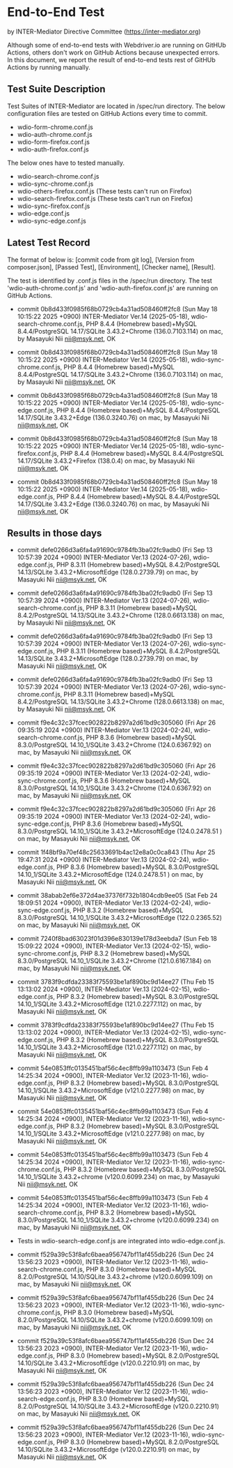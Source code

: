 # End-to-End Test

by INTER-Mediator Directive Committee (https://inter-mediator.org)

Although some of end-to-end tests with Webdriver.io are running on GitHUb Actions,
others don't work on GitHub Actions because unexpected errors.
In this document, we report the result of end-to-end tests rest of GitHUb Actions by running manually.

## Test Suite Description

Test Suites of INTER-Mediator are located in /spec/run directory.
The below configuration files are tested on GitHub Actions every time to commit.

- wdio-form-chrome.conf.js
- wdio-auth-chrome.conf.js
- wdio-form-firefox.conf.js
- wdio-auth-firefox.conf.js

The below ones have to tested manually.

- wdio-search-chrome.conf.js
- wdio-sync-chrome.conf.js
- wdio-others-firefox.conf.js (These tests can't run on Firefox)
- wdio-search-firefox.conf.js (These tests can't run on Firefox)
- wdio-sync-firefox.conf.js
- wdio-edge.conf.js
- wdio-sync-edge.conf.js

## Latest Test Record

The format of below is: [commit code from git log], [Version from composer.json], [Passed Test], [Environment], [Checker name], [Result].

The test is identified by .conf.js files in the /spec/run directory.
The test 'wdio-auth-chrome.conf.js' and 'wdio-auth-firefox.conf.js' are running on GitHub Actions.

- commit 0b8d433f0985f68b0729cb4a31ad508460ff2fc8 (Sun May 18 10:15:22 2025 +0900)
  INTER-Mediator Ver.14 (2025-05-18),
  wdio-search-chrome.conf.js,
  PHP 8.4.4 (Homebrew based)+MySQL 8.4.4/PostgreSQL 14.17/SQLite 3.43.2+Chrome (136.0.7103.114) on mac,
  by Masayuki Nii <nii@msyk.net>, OK

- commit 0b8d433f0985f68b0729cb4a31ad508460ff2fc8 (Sun May 18 10:15:22 2025 +0900)
  INTER-Mediator Ver.14 (2025-05-18),
  wdio-sync-chrome.conf.js,
  PHP 8.4.4 (Homebrew based)+MySQL 8.4.4/PostgreSQL 14.17/SQLite 3.43.2+Chrome (136.0.7103.114) on mac,
  by Masayuki Nii <nii@msyk.net>, OK

- commit 0b8d433f0985f68b0729cb4a31ad508460ff2fc8 (Sun May 18 10:15:22 2025 +0900)
  INTER-Mediator Ver.14 (2025-05-18),
  wdio-sync-edge.conf.js,
  PHP 8.4.4 (Homebrew based)+MySQL 8.4.4/PostgreSQL 14.17/SQLite 3.43.2+Edge (136.0.3240.76) on mac,
  by Masayuki Nii <nii@msyk.net>, OK

- commit 0b8d433f0985f68b0729cb4a31ad508460ff2fc8 (Sun May 18 10:15:22 2025 +0900)
  INTER-Mediator Ver.14 (2025-05-18),
  wdio-sync-firefox.conf.js,
  PHP 8.4.4 (Homebrew based)+MySQL 8.4.4/PostgreSQL 14.17/SQLite 3.43.2+Firefox (138.0.4) on mac,
  by Masayuki Nii <nii@msyk.net>, OK

- commit 0b8d433f0985f68b0729cb4a31ad508460ff2fc8 (Sun May 18 10:15:22 2025 +0900)
  INTER-Mediator Ver.14 (2025-05-18),
  wdio-edge.conf.js,
  PHP 8.4.4 (Homebrew based)+MySQL 8.4.4/PostgreSQL 14.17/SQLite 3.43.2+Edge (136.0.3240.76) on mac,
  by Masayuki Nii <nii@msyk.net>, OK

## Results in those days

- commit defe0266d3a6fa4a91690c9784fb3ba02fc9adb0 (Fri Sep 13 10:57:39 2024 +0900)
  INTER-Mediator Ver.13 (2024-07-26),
  wdio-edge.conf.js,
  PHP 8.3.11 (Homebrew based)+MySQL 8.4.2/PostgreSQL 14.13/SQLite 3.43.2+MicrosoftEdge (128.0.2739.79) on mac,
  by Masayuki Nii <nii@msyk.net>, OK

- commit defe0266d3a6fa4a91690c9784fb3ba02fc9adb0 (Fri Sep 13 10:57:39 2024 +0900)
  INTER-Mediator Ver.13 (2024-07-26),
  wdio-search-chrome.conf.js,
  PHP 8.3.11 (Homebrew based)+MySQL 8.4.2/PostgreSQL 14.13/SQLite 3.43.2+Chrome (128.0.6613.138) on mac,
  by Masayuki Nii <nii@msyk.net>, OK

- commit defe0266d3a6fa4a91690c9784fb3ba02fc9adb0 (Fri Sep 13 10:57:39 2024 +0900)
  INTER-Mediator Ver.13 (2024-07-26),
  wdio-sync-edge.conf.js,
  PHP 8.3.11 (Homebrew based)+MySQL 8.4.2/PostgreSQL 14.13/SQLite 3.43.2+MicrosoftEdge (128.0.2739.79) on mac,
  by Masayuki Nii <nii@msyk.net>, OK

- commit defe0266d3a6fa4a91690c9784fb3ba02fc9adb0 (Fri Sep 13 10:57:39 2024 +0900)
  INTER-Mediator Ver.13 (2024-07-26),
  wdio-sync-chrome.conf.js,
  PHP 8.3.11 (Homebrew based)+MySQL 8.4.2/PostgreSQL 14.13/SQLite 3.43.2+Chrome (128.0.6613.138) on mac,
  by Masayuki Nii <nii@msyk.net>, OK

- commit f9e4c32c37fcec902822b8297a2d61bd9c305060 (Fri Apr 26 09:35:19 2024 +0900)
  INTER-Mediator Ver.13 (2024-02-24),
  wdio-search-chrome.conf.js,
  PHP 8.3.6 (Homebrew based)+MySQL 8.3.0/PostgreSQL 14.10_1/SQLite 3.43.2+Chrome (124.0.6367.92) on mac,
  by Masayuki Nii <nii@msyk.net>, OK

- commit f9e4c32c37fcec902822b8297a2d61bd9c305060 (Fri Apr 26 09:35:19 2024 +0900)
  INTER-Mediator Ver.13 (2024-02-24),
  wdio-sync-chrome.conf.js,
  PHP 8.3.6 (Homebrew based)+MySQL 8.3.0/PostgreSQL 14.10_1/SQLite 3.43.2+Chrome (124.0.6367.92) on mac,
  by Masayuki Nii <nii@msyk.net>, OK

- commit f9e4c32c37fcec902822b8297a2d61bd9c305060 (Fri Apr 26 09:35:19 2024 +0900)
  INTER-Mediator Ver.13 (2024-02-24),
  wdio-sync-edge.conf.js,
  PHP 8.3.6 (Homebrew based)+MySQL 8.3.0/PostgreSQL 14.10_1/SQLite 3.43.2+MicrosoftEdge (124.0.2478.51 ) on mac,
  by Masayuki Nii <nii@msyk.net>, OK

- commit 1f48bf9a70ef48c25633691b4ac12e8a0c0ca843 (Thu Apr 25 19:47:31 2024 +0900)
  INTER-Mediator Ver.13 (2024-02-24),
  wdio-edge.conf.js,
  PHP 8.3.6 (Homebrew based)+MySQL 8.3.0/PostgreSQL 14.10_1/SQLite 3.43.2+MicrosoftEdge (124.0.2478.51 ) on mac,
  by Masayuki Nii <nii@msyk.net>, OK

- commit 38abab2ef6e372d4ae37376f732b1804cdb9ee05 (Sat Feb 24 18:09:51 2024 +0900),
  INTER-Mediator Ver.13 (2024-02-24),
  wdio-sync-edge.conf.js,
  PHP 8.3.2 (Homebrew based)+MySQL 8.3.0/PostgreSQL 14.10_1/SQLite 3.43.2+MicrosoftEdge (122.0.2365.52) on mac,
  by Masayuki Nii <nii@msyk.net>, OK

- commit 7240f8bad63023f01d396e830139e178d3eebda7 (Sun Feb 18 15:09:22 2024 +0900),
  INTER-Mediator Ver.13 (2024-02-15),
  wdio-sync-chrome.conf.js,
  PHP 8.3.2 (Homebrew based)+MySQL 8.3.0/PostgreSQL 14.10_1/SQLite 3.43.2+Chrome (121.0.6167.184) on mac,
  by Masayuki Nii <nii@msyk.net>, OK

- commit 3783f9cdfda23383f75593be1af890bc9d14ee27 (Thu Feb 15 13:13:02 2024 +0900),
  INTER-Mediator Ver.13 (2024-02-15),
  wdio-edge.conf.js,
  PHP 8.3.2 (Homebrew based)+MySQL 8.3.0/PostgreSQL 14.10_1/SQLite 3.43.2+MicrosoftEdge (121.0.2277.112) on mac,
  by Masayuki Nii <nii@msyk.net>, OK

- commit 3783f9cdfda23383f75593be1af890bc9d14ee27 (Thu Feb 15 13:13:02 2024 +0900),
  INTER-Mediator Ver.13 (2024-02-15),
  wdio-sync-edge.conf.js,
  PHP 8.3.2 (Homebrew based)+MySQL 8.3.0/PostgreSQL 14.10_1/SQLite 3.43.2+MicrosoftEdge (121.0.2277.112) on mac,
  by Masayuki Nii <nii@msyk.net>, OK

- commit 54e0853ffc0135451baf56c4ec8ffb99a1103473 (Sun Feb 4 14:25:34 2024 +0900),
  INTER-Mediator Ver.12 (2023-11-16),
  wdio-edge.conf.js,
  PHP 8.3.2 (Homebrew based)+MySQL 8.3.0/PostgreSQL 14.10_1/SQLite 3.43.2+MicrosoftEdge (v121.0.2277.98) on mac,
  by Masayuki Nii <nii@msyk.net>, OK

- commit 54e0853ffc0135451baf56c4ec8ffb99a1103473 (Sun Feb 4 14:25:34 2024 +0900),
  INTER-Mediator Ver.12 (2023-11-16),
  wdio-sync-edge.conf.js,
  PHP 8.3.2 (Homebrew based)+MySQL 8.3.0/PostgreSQL 14.10_1/SQLite 3.43.2+MicrosoftEdge (v121.0.2277.98) on mac,
  by Masayuki Nii <nii@msyk.net>, OK

- commit 54e0853ffc0135451baf56c4ec8ffb99a1103473 (Sun Feb 4 14:25:34 2024 +0900),
  INTER-Mediator Ver.12 (2023-11-16),
  wdio-sync-chrome.conf.js,
  PHP 8.3.2 (Homebrew based)+MySQL 8.3.0/PostgreSQL 14.10_1/SQLite 3.43.2+chrome (v120.0.6099.234) on mac,
  by Masayuki Nii <nii@msyk.net>, OK

- commit 54e0853ffc0135451baf56c4ec8ffb99a1103473 (Sun Feb 4 14:25:34 2024 +0900),
  INTER-Mediator Ver.12 (2023-11-16),
  wdio-search-chrome.conf.js,
  PHP 8.3.2 (Homebrew based)+MySQL 8.3.0/PostgreSQL 14.10_1/SQLite 3.43.2+chrome (v120.0.6099.234) on mac,
  by Masayuki Nii <nii@msyk.net>, OK

- Tests in wdio-search-edge.conf.js are integrated into wdio-edge.conf.js.

- commit f529a39c53f8afc6baea956747bf11af455db226 (Sun Dec 24 13:56:23 2023 +0900),
  INTER-Mediator Ver.12 (2023-11-16),
  wdio-search-chrome.conf.js,
  PHP 8.3.0 (Homebrew based)+MySQL 8.2.0/PostgreSQL 14.10/SQLite 3.43.2+chrome (v120.0.6099.109) on mac,
  by Masayuki Nii <nii@msyk.net>, OK

- commit f529a39c53f8afc6baea956747bf11af455db226 (Sun Dec 24 13:56:23 2023 +0900),
  INTER-Mediator Ver.12 (2023-11-16),
  wdio-sync-chrome.conf.js,
  PHP 8.3.0 (Homebrew based)+MySQL 8.2.0/PostgreSQL 14.10/SQLite 3.43.2+chrome (v120.0.6099.109) on mac,
  by Masayuki Nii <nii@msyk.net>, OK

- commit f529a39c53f8afc6baea956747bf11af455db226 (Sun Dec 24 13:56:23 2023 +0900),
  INTER-Mediator Ver.12 (2023-11-16),
  wdio-edge.conf.js,
  PHP 8.3.0 (Homebrew based)+MySQL 8.2.0/PostgreSQL 14.10/SQLite 3.43.2+MicrosoftEdge (v120.0.2210.91) on mac,
  by Masayuki Nii <nii@msyk.net>, OK

- commit f529a39c53f8afc6baea956747bf11af455db226 (Sun Dec 24 13:56:23 2023 +0900),
  INTER-Mediator Ver.12 (2023-11-16),
  wdio-search-edge.conf.js,
  PHP 8.3.0 (Homebrew based)+MySQL 8.2.0/PostgreSQL 14.10/SQLite 3.43.2+MicrosoftEdge (v120.0.2210.91) on mac,
  by Masayuki Nii <nii@msyk.net>, OK

- commit f529a39c53f8afc6baea956747bf11af455db226 (Sun Dec 24 13:56:23 2023 +0900),
  INTER-Mediator Ver.12 (2023-11-16),
  wdio-sync-edge.conf.js,
  PHP 8.3.0 (Homebrew based)+MySQL 8.2.0/PostgreSQL 14.10/SQLite 3.43.2+MicrosoftEdge (v120.0.2210.91) on mac,
  by Masayuki Nii <nii@msyk.net>, OK
